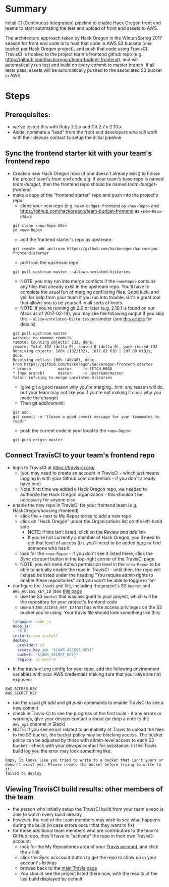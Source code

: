 # Summary
Initial CI (Continuous Integration) pipeline to enable Hack Oregon front end teams to start automating the test and upload of front end assets to AWS.

The architecture approach taken by Hack Oregon in the Winter/Spring 2017 season for front end code is to host that code in AWS S3 buckets (one bucket per Hack Oregon project), and push that code using TravisCI.  TravisCI is hooked to the project team's frontend github repo (e.g. https://github.com/hackoregon/team-budget-frontend), and will automatically run test and build on every commit to master branch.  If all tests pass, assets will be automatically pushed to the associated S3 bucket in AWS.

# Steps
## Prerequisites:
- we've tested this with Ruby 2.3.x and Git 2.7.x-2.10.x
- Aside: nominate a "lead" from the front end developers who will work with their devops contact to setup the initial pipeline

## Sync the frontend starter kit with your team's frontend repo
- Create a new Hack Oregon repo (if one doesn't already exist) to house the project team's front end code e.g. if your team's base repo is named *team-budget*, then the frontend repo should be named *team-budget-frontend*
- make a copy of the "frontend starter" repo and push into the project's repo:
  - clone your new repo (e.g. `team-budget-frontend` as `<new-Repo>` and https://github.com/hackoregon/team-budget-frontend as `<new-Repo-URL>`):
  ```
  git clone <new-Repo-URL>
  cd <new-Repo>
  ```
  - add the frontend starter's repo as upstream:
  ```
  git remote add upstream https://github.com/hackoregon/hackoregon-frontend-starter
  ```
  - pull from the upstream repo:
  ```
  git pull upstream master --allow-unrelated-histories
  ```
  - NOTE: you may run into merge conflicts if the `<newRepo>` contains any files that already exist in the upstream repo.  You'll have to complete the usual fun of merging conflicting files.  Good luck, and yell for help from your team if you run into trouble.  Git's a great tool that allows you to tie yourself in all sorts of knots.
  - NOTE: if you're running git 2.9 or later (e.g. 2.10.1 is found on our Macs as of 2017-02-14), you may see the following output if you skip the `--allow-unrelated-histories` parameter (see [this article](http://stackoverflow.com/questions/37937984/git-refusing-to-merge-unrelated-histories#37938036) for details):
  ```
  git pull upstream master
  warning: no common commits
  remote: Counting objects: 132, done.
  remote: Total 132 (delta 0), reused 0 (delta 0), pack-reused 132
  Receiving objects: 100% (132/132), 1017.82 KiB | 297.00 KiB/s, done.
  Resolving deltas: 100% (40/40), done.
  From https://github.com/hackoregon/hackoregon-frontend-starter
  * branch            master     -> FETCH_HEAD
  * [new branch]      master     -> upstream/master
  fatal: refusing to merge unrelated histories
  ```
  - (give git a good reason why you're merging...hint: any reason will do, but your team may not like you if you're not making it clear why you made the change)
  - Then git add/commit:
  ```
  git add .
  git commit -m "(leave a good commit message for your teammates to read)"
  ```
  - push the current code in your local to the `<new-Repo>`:
  ```
  git push origin master
  ```

## Connect TravisCI to your team's frontend repo
- login to TravisCI at https://travis-ci.org/
  - (you may need to create an account in TravisCI - which just means logging in with your Github.com credentials - if you don't already have one)
  - Note: first time we added a Hack Oregon repo, we needed to authorize the Hack Oregon organization - this shouldn't be necessary for anyone else
- enable the new repo in TravisCI for your frontend team (e.g. HackOregon/housing-frontend)
  - click the *+* next to My Repositories to add a new repo
  - click on "Hack Oregon" under the Organizations list on the left-hand side
    - NOTE: if this isn't listed, click on the *Review and add* link
    - If you're not currently a member of Hack Oregon, you'll need to get that level of access (i.e. you'll need to be added [here](https://github.com/orgs/hackoregon/people) or find someone who has it
  - look for the `<new-Repo>` - if you don't see it listed there, click the *Sync account* button in the top-right corner of the TravisCI page
  - NOTE: you will need *Admin* permission level in the `<new-Repo>` to be able to actually enable the repo in TravisCI - until then, the repo will instead be listed under the heading "You require admin rights to enable these repositories" and you won't be able to toggle in 'on'
- configure the .travis.yml file, including the project's S3 `bucket` and `AWS_ACCESS_KEY_ID` (see [this page](https://github.com/hackoregon/hacku-devops-2017/wiki/Assignment-2---Travis-CI-Introduction#travisfile)
  - use the S3 `bucket` that was assigned to your project, which will be the repository for your project's frontend code
  - use an `AWS_ACCESS_KEY_ID` that has write access privileges on the S3 bucket you're using. Your travis file should look something like this:
  ```yaml
  language: node_js
  node_js:
  - '6.0'
  install: npm install
  deploy:
    provider: s3
    access_key_id: "${AWS_ACCESS_KEY}"
    bucket: "${AWS_SECRET_KEY}"
    region: us-west-2
  ```
- In the travis-ci.org config for your repo, add the following environment variables with your AWS credentials making sure that your keys are not exposed:

```
AWS_ACCESS_KEY
AWS_SECRET_KEY
```
- run the usual *git add* and *git push* commands to enable TravisCI to see a new commit
- check in Travis-CI to see the progress of the first build - if any errors or warnings, give your devops contact a shout (or drop a note to the `dev_ops` channel in Slack)
- NOTE: if you see errors related to an inability of Travis to upload the files to the S3 bucket, the bucket policy may be blocking access.  The bucket policy can be adjusted by those with admin-level access to each S3 bucket - check with your devops contact for assistance.  In the Travis build log you the error may look something like:
```
Oops, It looks like you tried to write to a bucket that isn't yours or doesn't exist yet. Please create the bucket before trying to write to it.
failed to deploy
```

## Viewing TravisCI build results: other members of the team
- the person who initially setup the TravisCI build from your team's repo is able to watch every build already
- however, the rest of the team members may wish to see what happens during the build (in case errors occur that they want to fix)
- for those additional team members who are contributors to the team's GitHub repo, they'll have to "activate"  the repo in their own TravisCI account:
  - look for the My Repositories area of your [Travis account](https://travis-ci.org), and click the *+* link
  - click the *Sync acccount* button to get the repo to show up in your account's listings
  - browse back to the [main Travis page](https://travis-ci.org)
  - You should see the project listed there now, with the results of the last build displayed by default
